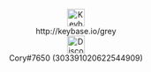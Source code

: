 <p align="center">
  <img src="https://keybase.io/images/icons/icon-keybase-logo-48@2x.png" alt="Keybase icon" width="32" height="32"/></br>
  http://keybase.io/grey</br>
  <img src="https://discord.com/assets/41484d92c876f76b20c7f746221e8151.svg" alt="Discord icon" width="32" height="32"/></br>
  Cory#7650 (303391020622544909)
</p>

<!--strong>Working towards going the `long way round`</strong-->
